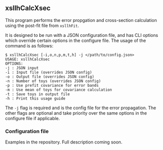 ## xsllhCalcXsec

This program performs the error propgation and cross-section calculation using the post-fit file from `xsllhFit`.

It is designed to be run with a JSON configuration file, and has CLI options which override certain options in the configure file. The usage of the command is as follows:
```
$ xsllhCalcXsec [-i,o,n,p,m,t,h] -j </path/to/config.json>
USAGE: xsllhCalcXsec
OPTIONS:
-j : JSON input
-i : Input file (overrides JSON config)
-o : Output file (overrides JSON config)
-n : Number of toys (overrides JSON config)
-p : Use prefit covariance for error bands
-m : Use mean of toys for covariance calculation
-t : Save toys in output file
-h : Print this usage guide
```
The `-j` flag is required and is the config file for the error propagation. The other flags are optional and take priority over the same options in the configure file if applicable.

### Configuration file

Examples in the repository. Full description coming soon.

